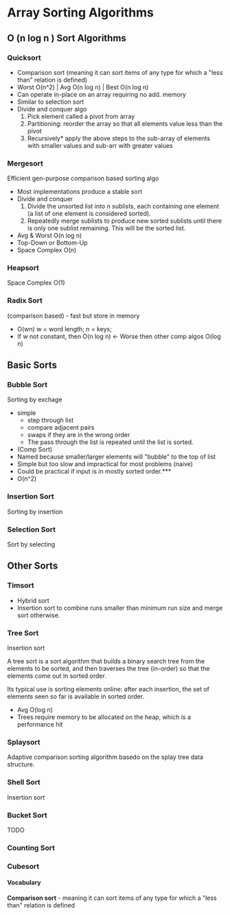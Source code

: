 # Array Sorting Algorithms

## O (n log n ) Sort Algorithms
### Quicksort
- Comparison sort (meaning it can sort items of any type for which a "less than" relation is defined)
- Worst O(n^2) | Avg O(n log n) | Best O(n log n)
- Can operate in-place on an array requiring no add. memory
- Similar to selection sort
- Divide and conquer algo
    1. Pick element called a pivot from array
    2. Partitioning: reorder the array so that all elements value less than 
the pivot
    3. Recursively* apply the above steps to the sub-array of elements with smaller values and sub-arr with greater values

### Mergesort 
Efficient gen-purpose comparison based sorting algo
- Most implementations produce a stable sort
- Divide and conquer
    1. Divide the unsorted list into n sublists, each containing one element (a list of one element is considered sorted).
    2. Repeatedly merge sublists to produce new sorted sublists until there is only one sublist remaining. This will be the sorted list.
- Avg & Worst O(n log n)
- Top-Down or Bottom-Up
- Space Complex O(n)

### Heapsort
Space Complex O(1)

### Radix Sort
(comparison based) - fast but store in memory
- O(wn) w = word length; n = keys;
- If w not constant, then O(n log n) <- Worse then other comp algos O(log n)

## Basic Sorts
### Bubble Sort
Sorting by exchage
- simple
	- step through list
	- compare adjacent pairs 
	- swaps if they are in the wrong order
	- The pass through the list is repeated until the list is sorted.
- (Comp Sort)
- Named because smaller/larger elements will "bubble" to the top of list
- Simple but too slow and impractical for most problems (naive)
- Could be practical if input is in mostly sorted order.***
- O(n^2)

### Insertion Sort
Sorting by insertion

### Selection Sort
Sort by selecting


## Other Sorts

### Timsort 
- Hybrid sort 
- Insertion sort to combine runs smaller than minimum run size and merge sort otherwise.



### Tree Sort
Insertion sort

A tree sort is a sort algorithm that builds a binary search tree from the elements to be sorted, and then traverses the tree (in-order) so that the elements come out in sorted order. 

Its typical use is sorting elements online: after each insertion, the set of elements seen so far is available in sorted order.
- Avg O(log n)
- Trees require memory to be allocated on the heap, which is a performance hit

### Splaysort 
Adaptive comparison sorting algorithm basedo on the splay tree data structure.


### Shell Sort
Insertion sort


### Bucket Sort
TODO

### Counting Sort

### Cubesort

#### Vocabulary
**Comparison sort** - meaning it can sort items of any type for which a "less than" relation is defined
